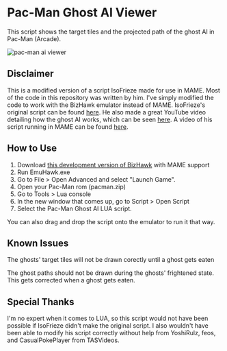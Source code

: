 # Pac-Man Ghost AI Viewer

This script shows the target tiles and the projected path of the ghost AI in Pac-Man (Arcade). 

![pac-man ai viewer](https://user-images.githubusercontent.com/22065181/147719178-22c616fc-8210-47f5-bf99-4821de30921b.png)


## Disclaimer
This is a modified version of a script IsoFrieze made for use in MAME. Most of the code in this repository was written by him. I've simply modified the code to work with the BizHawk emulator instead of MAME. IsoFrieze's original script can be found [here](http://www.dotsarecool.com/rgme/tech/ghost_ai.lua). He also made a great YouTube video detailing how the ghost AI works, which can be seen [here](https://youtu.be/ataGotQ7ir8). A video of his script running in MAME can be found [here](https://youtu.be/Pc_fdSEWRJM).

## How to Use
1) Download [this development version of BizHawk](https://ci.appveyor.com/project/zeromus/bizhawk-udexo/build/artifacts) with MAME support
2) Run EmuHawk.exe
3) Go to File > Open Advanced and select "Launch Game".
4) Open your Pac-Man rom (pacman.zip)
5) Go to Tools > Lua console
6) In the new window that comes up, go to Script > Open Script
7) Select the Pac-Man Ghost AI LUA script.

You can also drag and drop the script onto the emulator to run it that way.

## Known Issues
The ghosts' target tiles will not be drawn corectly until a ghost gets eaten

The ghost paths should not be drawn during the ghosts' frightened state. This gets corrected when a ghost gets eaten.

## Special Thanks
I'm no expert when it comes to LUA, so this script would not have been possible if IsoFrieze didn't make the original script. I also wouldn't have been able to modify his script correctly without help from YoshiRulz, feos, and CasualPokePlayer from TASVideos.

